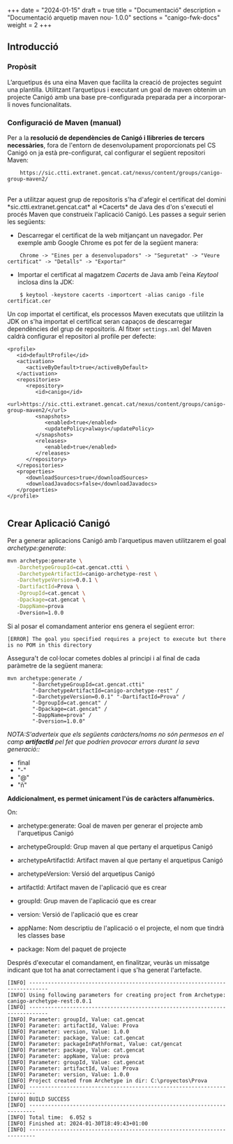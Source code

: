 +++
date        = "2024-01-15"
draft       = true
title       = "Documentació"
description = "Documentació arquetip maven nou- 1.0.0"
sections    = "canigo-fwk-docs"
weight		= 2
+++

## Introducció

### Propòsit

L’arquetipus és una eina Maven que facilita la creació de projectes seguint una plantilla. Utilitzant l’arquetipus i executant un goal de maven obtenim un projecte Canigó amb una base pre-configurada preparada per a incorporar-li noves funcionalitats.

### Configuració de Maven (manual)

Per a la **resolució de dependències de Canigó i llibreries de tercers necessàries**, fora de l'entorn de desenvolupament proporcionats pel CS Canigó on ja està pre-configurat,
cal configurar el següent repositori Maven:

```
    https://sic.ctti.extranet.gencat.cat/nexus/content/groups/canigo-group-maven2/
```

<br/>
Per a utilitzar aquest grup de repositoris s'ha d'afegir el certificat del domini *sic.ctti.extranet.gencat.cat* al *Cacerts* de Java des d'on s'executi el procés Maven que construeix l'aplicació Canigó.
Les passes a seguir serien les següents:

* Descarregar el certificat de la web mitjançant un navegador. Per exemple amb Google Chrome es pot fer de la següent manera:
```
    Chrome -> "Eines per a desenvolupadors" -> "Seguretat" -> "Veure certificat" -> "Detalls" -> "Exportar"
```
* Importar el certificat al magatzem *Cacerts* de Java amb l'eina *Keytool* inclosa dins la JDK:
```
    $ keytool -keystore cacerts -importcert -alias canigo -file certificat.cer
```

Un cop importat el certificat, els processos Maven executats que utilitzin la JDK on s'ha importat el certificat seran capaços de descarregar dependències del grup de repositoris.
Al fitxer `settings.xml` del Maven caldrà configurar el repositori al profile per defecte:

```
<profile>
   <id>defaultProfile</id>
   <activation>
      <activeByDefault>true</activeByDefault>
   </activation>
   <repositories>
      <repository>
         <id>canigo</id>
         <url>https://sic.ctti.extranet.gencat.cat/nexus/content/groups/canigo-group-maven2/</url>
         <snapshots>
            <enabled>true</enabled>
            <updatePolicy>always</updatePolicy>
         </snapshots>
         <releases>
            <enabled>true</enabled>
         </releases>
      </repository>
   </repositories>
   <properties>
      <downloadSources>true</downloadSources>
      <downloadJavadocs>false</downloadJavadocs>
   </properties>
</profile>


```

## Crear Aplicació Canigó

Per a generar aplicacions Canigó amb l'arquetipus maven utilitzarem el goal *archetype:generate*:

```bash
mvn archetype:generate \
   -DarchetypeGroupId=cat.gencat.ctti \
   -DarchetypeArtifactId=canigo-archetype-rest \
   -DarchetypeVersion=0.0.1 \
   -DartifactId=Prova \
   -DgroupId=cat.gencat \
   -Dpackage=cat.gencat \
   -DappName=prova
   -Dversion=1.0.0
```
Si al posar el comandament anterior ens genera el següent error:

```shell
[ERROR] The goal you specified requires a project to execute but there is no POM in this directory 
```
Assegura't de col·locar cometes dobles al principi i al final de cada paràmetre de la següent manera:

```shell
mvn archetype:generate /  
		"-DarchetypeGroupId=cat.gencat.ctti" 
		"-DarchetypeArtifactId=canigo-archetype-rest" / 
		"-DarchetypeVersion=0.0.1" "-DartifactId=Prova" / 
		"-DgroupId=cat.gencat" / 
		"-Dpackage=cat.gencat" / 
		"-DappName=prova" / 
		"-Dversion=1.0.0"
```

_NOTA:S'adverteix que els següents caràcters/noms no són permesos en el camp **artifactId** pel fet que podrien provocar errors durant la seva generació::_
- final
- "-"
- "@"
- "ñ"
  
**Addicionalment, es permet únicament l'ús de caràcters alfanumèrics.**
  
On:

- archetype:generate: Goal de maven per generar el projecte amb l'arquetipus Canigó

- archetypeGroupId: Grup maven al que pertany el arquetipus Canigó

- archetypeArtifactId: Artifact maven al que pertany el arquetipus Canigó

- archetypeVersion: Versió del arquetipus Canigó

- artifactId: Artifact maven de l'aplicació que es crear

- groupId: Grup maven de l'aplicació que es crear

- version: Versió de l'aplicació que es crear

- appName: Nom descriptiu de l'aplicació o el projecte, el nom que tindrà les classes base

- package: Nom del paquet de projecte

Després d'executar el comandament, en finalitzar, veuràs un missatge indicant que tot ha anat correctament i que s'ha generat l'artefacte.

```shell
[INFO] ----------------------------------------------------------------------------
[INFO] Using following parameters for creating project from Archetype: canigo-archetype-rest:0.0.1
[INFO] ----------------------------------------------------------------------------
[INFO] Parameter: groupId, Value: cat.gencat
[INFO] Parameter: artifactId, Value: Prova
[INFO] Parameter: version, Value: 1.0.0
[INFO] Parameter: package, Value: cat.gencat
[INFO] Parameter: packageInPathFormat, Value: cat/gencat
[INFO] Parameter: package, Value: cat.gencat
[INFO] Parameter: appName, Value: prova
[INFO] Parameter: groupId, Value: cat.gencat
[INFO] Parameter: artifactId, Value: Prova
[INFO] Parameter: version, Value: 1.0.0
[INFO] Project created from Archetype in dir: C:\proyectos\Prova
[INFO] ------------------------------------------------------------------------
[INFO] BUILD SUCCESS
[INFO] ------------------------------------------------------------------------
[INFO] Total time:  6.052 s
[INFO] Finished at: 2024-01-30T18:49:43+01:00
[INFO] ------------------------------------------------------------------------
```
